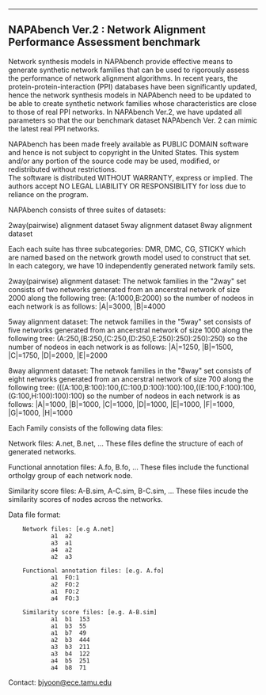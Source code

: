 ------------------------------------------------------------------------
NAPAbench Ver.2 : Network Alignment Performance Assessment benchmark
------------------------------------------------------------------------

Network synthesis models in NAPAbench provide effective means to generate synthetic network families that can be used to rigorously assess the performance of network alignment algorithms. In recent years, the protein-protein-interaction (PPI) databases have been significantly updated, hence the network synthesis models in NAPAbench need to be updated to be able to create synthetic network families whose characteristics are close to those of real PPI networks. In NAPAbench Ver.2, we have updated all parameters so that the our benchmark dataset NAPAbench Ver. 2 can mimic the latest real PPI networks. 

NAPAbench has been made freely available as PUBLIC DOMAIN
software and hence is not subject to copyright in the  United
States.  This system and/or any portion of  the  source  code
may be used, modified, or redistributed without restrictions.  
The software is distributed WITHOUT WARRANTY, express or implied.
The authors accept NO LEGAL LIABILITY OR  RESPONSIBILITY  for
loss due to reliance on the program. 



NAPAbench consists of three suites of datasets:

2way(pairwise) alignment dataset
5way alignment dataset
8way alignment dataset


Each each suite has three subcategories: DMR, DMC, CG, STICKY which are named 
based on the network growth model used to construct that set.
In each category, we have 10 independently generated network family sets.

2way(pairwise) alignment dataset: 
The netwok families in the "2way" set consists of two networks generated 
from an ancerstral network  of size 2000 along the following tree:
(A:1000,B:2000)
so the number of nodeos in each network is as follows:
|A|=3000, |B|=4000

5way alignment dataset: 
The netwok families in the "5way" set consists of five networks generated 
from an ancerstral network  of size 1000 along the following tree:
(A:250,(B:250,(C:250,(D:250,E:250):250):250):250)
so the number of nodeos in each network is as follows:
|A|=1250, |B|=1500, |C|=1750, |D|=2000, |E|=2000

8way alignment dataset: 
The netwok families in the "8way" set consists of eight networks generated 
from an ancerstral network  of size 700 along the following tree:
(((A:100,B:100):100,(C:100,D:100):100):100,((E:100,F:100):100,(G:100,H:100):100):100)
so the number of nodeos in each network is as follows:
|A|=1000, |B|=1000, |C|=1000, |D|=1000, |E|=1000, |F|=1000, |G|=1000, |H|=1000



Each Family consists of the following data files:

Network files: A.net, B.net, ...
	These files define the structure of each of generated networks.
	
Functional annotation files: A.fo, B.fo, ...
	These files include the functional ortholgy group of each network node.
	
Similarity score files: A-B.sim, A-C.sim, B-C.sim, ...
	These files incude the similarity scores of nodes across the networks.

Data file format:

		Network files: [e.g A.net]
				a1	a2
				a3	a1
				a4	a2
				a2	a3
		
		Functional annotation files: [e.g. A.fo]
				a1	FO:1
				a2	FO:2
				a1	FO:2
				a4	FO:3
		
		Similarity score files: [e.g. A-B.sim]
				a1	b1	153
				a1	b3	55
				a1	b7	49
				a2	b3	444
				a3	b3	211
				a3	b4	122
				a4	b5	251
				a4	b8	71

Contact: bjyoon@ece.tamu.edu